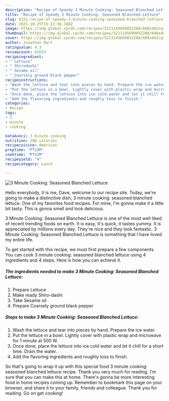 ```yaml
---
description: "Recipe of Speedy 3 Minute Cooking: Seasoned Blanched Lettuce"
title: "Recipe of Speedy 3 Minute Cooking: Seasoned Blanched Lettuce"
slug: 4151-recipe-of-speedy-3-minute-cooking-seasoned-blanched-lettuce
date: 2021-10-25T15:22:56.188Z
image: https://img-global.cpcdn.com/recipes/5211145699852288/680x482cq70/3-minute-cooking-seasoned-blanched-lettuce-recipe-main-photo.jpg
thumbnail: https://img-global.cpcdn.com/recipes/5211145699852288/680x482cq70/3-minute-cooking-seasoned-blanched-lettuce-recipe-main-photo.jpg
cover: https://img-global.cpcdn.com/recipes/5211145699852288/680x482cq70/3-minute-cooking-seasoned-blanched-lettuce-recipe-main-photo.jpg
author: Jonathan Hart
ratingvalue: 4.3
reviewcount: 41633
recipeingredient:
- " Lettuce"
- " Shirodashi"
- " Sesame oil"
- " Coarsely ground black pepper"
recipeinstructions:
- "Wash the lettuce and tear into pieces by hand. Prepare the ice water."
- "Put the lettuce in a bowl. Lightly cover with plastic wrap and microwave for 1 minute at 500 W."
- "Once done, place the lettuce into ice cold water and let it chill for a short time. Drain the water."
- "Add the flavoring ingredients and roughly toss to finish."
categories:
- Recipe
tags:
- 3
- minute
- cooking

katakunci: 3 minute cooking 
nutrition: 288 calories
recipecuisine: American
preptime: "PT13M"
cooktime: "PT32M"
recipeyield: "4"
recipecategory: Lunch

---
```



![3 Minute Cooking: Seasoned Blanched Lettuce](https://img-global.cpcdn.com/recipes/5211145699852288/680x482cq70/3-minute-cooking-seasoned-blanched-lettuce-recipe-main-photo.jpg)

Hello everybody, it is me, Dave, welcome to our recipe site. Today, we're going to make a distinctive dish, 3 minute cooking: seasoned blanched lettuce. One of my favorites food recipes. For mine, I'm gonna make it a little bit tasty. This is gonna smell and look delicious.

3 Minute Cooking: Seasoned Blanched Lettuce is one of the most well liked of recent trending foods on earth. It is easy, it's quick, it tastes yummy. It is appreciated by millions every day. They're nice and they look fantastic. 3 Minute Cooking: Seasoned Blanched Lettuce is something that I have loved my entire life.




To get started with this recipe, we must first prepare a few components. You can cook 3 minute cooking: seasoned blanched lettuce using 4 ingredients and 4 steps. Here is how you can achieve it.

<!--inarticleads1-->

##### The ingredients needed to make 3 Minute Cooking: Seasoned Blanched Lettuce:

1. Prepare  Lettuce
1. Make ready  Shiro-dashi
1. Take  Sesame oil
1. Prepare  Coarsely ground black pepper




<!--inarticleads2-->

##### Steps to make 3 Minute Cooking: Seasoned Blanched Lettuce:

1. Wash the lettuce and tear into pieces by hand. Prepare the ice water.
1. Put the lettuce in a bowl. Lightly cover with plastic wrap and microwave for 1 minute at 500 W.
1. Once done, place the lettuce into ice cold water and let it chill for a short time. Drain the water.
1. Add the flavoring ingredients and roughly toss to finish.




So that's going to wrap it up with this special food 3 minute cooking: seasoned blanched lettuce recipe. Thank you very much for reading. I'm sure that you can make this at home. There's gonna be more interesting food in home recipes coming up. Remember to bookmark this page on your browser, and share it to your family, friends and colleague. Thank you for reading. Go on get cooking!
